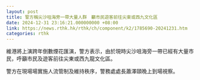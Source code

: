 ```yaml
---
layout: post
title: 警方稱尖沙咀海旁一帶大量人群　籲市民遊客前往尖東或西九文化區
date: 2024-12-31 23:16:21.000000000 +08:00
link: https://news.rthk.hk/rthk/ch/component/k2/1785690-20241231.htm
categories: rthk
---
```


維港將上演跨年倒數煙花匯演，警方表示，由於現時尖沙咀海旁一帶已經有大量市民，呼籲市民及遊客前往尖東或西九龍文化區。

警方在現場場實施人流管制及維持秩序，警務處處長蕭澤頤晚上到場視察。
